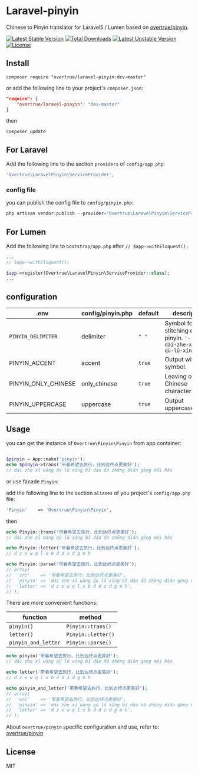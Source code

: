 # Laravel-pinyin

Chinese to Pinyin translator for Laravel5 / Lumen based on [overtrue/pinyin](https://github.com/overtrue/pinyin).

[![Latest Stable Version](https://poser.pugx.org/overtrue/laravel-pinyin/v/stable.svg)](https://packagist.org/packages/overtrue/laravel-pinyin) [![Total Downloads](https://poser.pugx.org/overtrue/laravel-pinyin/downloads.svg)](https://packagist.org/packages/overtrue/laravel-pinyin) [![Latest Unstable Version](https://poser.pugx.org/overtrue/laravel-pinyin/v/unstable.svg)](https://packagist.org/packages/overtrue/laravel-pinyin) [![License](https://poser.pugx.org/overtrue/laravel-pinyin/license.svg)](https://packagist.org/packages/overtrue/laravel-pinyin)

## Install

```shell
composer require "overtrue/laravel-pinyin:dev-master"
```

or add the following line to your project's `composer.json`:

```json
"require": {
    "overtrue/laravel-pinyin": "dev-master"
}
```
then

```shell
composer update
```

## For Laravel

Add the following line to the section `providers` of `config/app.php`:

```php
'Overtrue\LaravelPinyin\ServiceProvider',
```

### config file

you can publish the config file to `config/pinyin.php`:

```php
php artisan vendor:publish --provider="Overtrue\LaravelPinyin\ServiceProvider" --tag="config"
```

## For Lumen

Add the following line to `bootstrap/app.php` after `// $app->withEloquent();`

```php
...
// $app->withEloquent();

$app->register(Overtrue\LaravelPinyin\ServiceProvider::class);
...
```

## configuration

| .env | config/pinyin.php | default | description |
| --- | --- | --- | --- |
| `PINYIN_DELIMITER` | delimiter | `" "` | Symbol for stitching each pinyin. `'-' =>  dài-zhe-xī-wàng-qù-lǔ-xíng` |
| PINYIN_ACCENT | accent | `true` | Output with tone symbol. |
| PINYIN_ONLY_CHINESE | only_chinese | `true` | Leaving only the Chinese characters. |
| PINYIN_UPPERCASE | uppercase | `true` | Output uppercase(letter) |


## Usage

you can get the instance of `Overtrue\Pinyin\Pinyin` from app container:

```php

$pinyin = App::make('pinyin');
echo $pinyin->trans('带着希望去旅行，比到达终点更美好');
// dài zhe xī wàng qù lǔ xíng bǐ dào dá zhōng diǎn gèng měi hǎo
```

or use facade `Pinyin`:

add the following line to the section `aliases` of you project's `config/app.php` file:

```php
'Pinyin'    => 'Overtrue\Pinyin\Pinyin',
```

then

```php
echo Pinyin::trans('带着希望去旅行，比到达终点更美好');
// dài zhe xī wàng qù lǔ xíng bǐ dào dá zhōng diǎn gèng měi hǎo

echo Pinyin::letter('带着希望去旅行，比到达终点更美好');
// d z x w q l x b d d z d g m h

echo Pinyin::parse('带着希望去旅行，比到达终点更美好');
// array(
//  'src'    => '带着希望去旅行，比到达终点更美好',
//  'pinyin' => 'dài zhe xī wàng qù lǔ xíng bǐ dào dá zhōng diǎn gèng měi hǎo',
//  'letter' => 'd z x w q l x b d d z d g m h',
// );
```

There are more convenient functions:

|  function      | method                                                |
| -------------  | --------------------------------------------------- |
| `pinyin()`     | `Pinyin::trans()`                              |
| `letter()`     | `Pinyin::letter()`                                        |
| `pinyin_and_letter` | `Pinyin::parse()`                         |

```php
echo pinyin('带着希望去旅行，比到达终点更美好');
// dài zhe xī wàng qù lǔ xíng bǐ dào dá zhōng diǎn gèng měi hǎo

echo letter('带着希望去旅行，比到达终点更美好');
// d z x w q l x b d d z d g m h

echo pinyin_and_letter('带着希望去旅行，比到达终点更美好');
// array(
//  'src'    => '带着希望去旅行，比到达终点更美好',
//  'pinyin' => 'dài zhe xī wàng qù lǔ xíng bǐ dào dá zhōng diǎn gèng měi hǎo',
//  'letter' => 'd z x w q l x b d d z d g m h',
// );
```

About `overtrue/pinyin` specific configuration and use, refer to: [overtrue/pinyin](https://github.com/overtrue/pinyin)

## License

MIT
